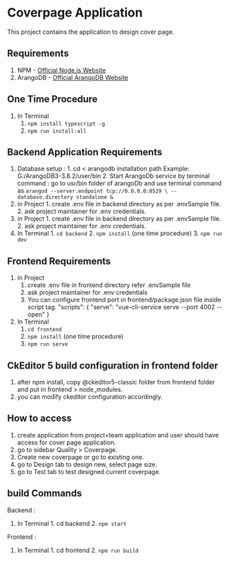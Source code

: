 # Coverpage Application

This project contains the application to design cover page.

## Requirements

1. NPM - [Official Node.js Website](https://nodejs.org/)
2. ArangoDB - [Official ArangoDB Website](https://www.arangodb.com/download/)

## One Time Procedure

1. In Terminal
   1. ``npm install typescript -g``
   2. ``npm run install:all``
  
## Backend Application Requirements
  1.  Database setup :
    1. cd < arangodb installation path 
      Example: G:/ArangoDB3-3.8.2/user/bin
    2.  Start ArangoDb service by terminal command : go to usr/bin folder of arangoDb   and use terminal command  as 
    ``arangod --server.endpoint tcp://0.0.0.0:8529 \ --database.directory standalone &``
  2. in Project
    1. create .env file in backend directory as per .envSample file.
    2. ask project maintainer for .env credentials.
  3. in Project
    1. create .env file in backend directory as per .envSample file.
    2. ask project maintainer for .env credentials.
  4. In Terminal
    1. ``cd backend``
    2. ``npm install`` (one time procedure)
    3. ``npm run dev``

## Frontend Requirements
1. in Project
   1. create .env file in frontend directory refer .envSample file
   2. ask project maintainer for .env credentials
   3. You can configure frontend port in frontend/package.json file inside script tag.
    "scripts": {
       "serve": "vue-cli-service serve --port 4002 --open"
    }
2. In Terminal
   1. ``cd frontend``
   1. ``npm install`` (one time procedure)
   2. ``npm run serve``
  
## CkEditor 5 build configuration in frontend folder
1. after npm install, copy @ckeditor5-classic folder from frontend folder and put in frontend > node_modules.
2. you can modify ckeditor configuration accordingly.

## How to access
1. create application from project+team application and user should have access for cover page application. 
2. go to sidebar Quality > Coverpage.
3. Create new coverpage or go to existing one.
4. go to Design tab to design new, select page size.
5. go to Test tab to test designed current coverpage.

## build Commands
 Backend :
  1. In Terminal
    1. cd backend
    2. ``npm start``

 Frontend :
  1. In Terminal
    1. cd frontend
    2. ``npm run build``
